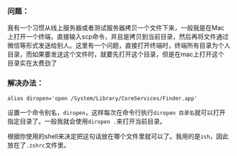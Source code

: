 ### 问题：
我有一个习惯从线上服务器或者测试服务器拷贝一个文件下来，一般我是在Mac上打开一个终端，直接输入scp命令，并且是拷贝到当前目录，然后再将文件通过微信等形式发送给别人。这里有一个问题，直接打开终端时，终端所有目录为个人目录，而如果要发送这个文件时，就要先打开这个目录，但是在mac上打开这个目录实在太费劲了

### 解决办法：
```
alias diropen='open /System/Library/CoreServices/Finder.app'
```
设置一个命令别名，```diropen```，这样每次在命令行执行```diropen 目录名```就可以打开指定目录了。一般我就会使用```diropen .```来打开当前目录。

根据你使用的shell来决定把这句话放在哪个文件里就可以了。我用的是```zsh```，因此放在了```.zshrc```文件里。